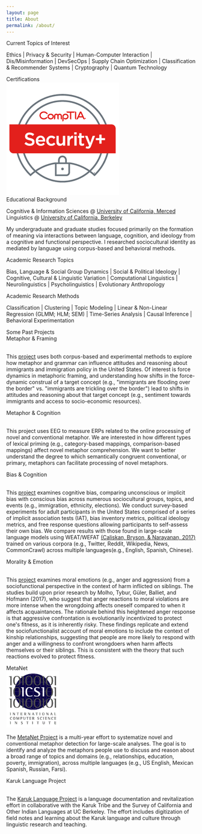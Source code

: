 ```yaml
---
layout: page
title: About
permalink: /about/
---
```


<div class="wrapper">
<div class='manual-container'>
<div class="manual-content">
<div class="manual-title">Current Topics of Interest</div>
<p class='wide'> Ethics | Privacy & Security | Human-Computer Interaction | Dis/Misinformation | DevSecOps | Supply Chain Optimization | Classification & Recommender Systems | Cryptography | Quantum Technology </p>
</div>
</div>

<div class='manual-container'>
<div class="manual-content">
<div class="manual-title">Certifications</div>
<div class="certrow">
  <div class="certcolumn" title='January 2024'>
    <a href='https://www.comptia.org/certifications/security' target="_blank"><img id='comptia-sec' alt="comtpia-sec" src='/media/images/certifications/secplus.png'></a>
  </div>
</div>
</div>

<div class='manual-container'>
<div class="manual-content">
<div class="manual-title">Educational Background</div>
<p>Cognitive & Information Sciences @ <a href="https://cogsci.ucmerced.edu" target="_blank">University of California, Merced</a><br>
Linguistics @ <a href="https://lx.berkeley.edu/" target="_blank">University of California, Berkeley</a></p>
<p>My undergraduate and graduate studies focused primarily on the formation of meaning via interactions between language, cognition, and ideology from a cognitive and functional perspective. I researched sociocultural identity as mediated by language using corpus-based and behavioral methods.</p>
</div>
</div>

<div class='manual-container'>
<div class="manual-content"> 
<div class="manual-title">Academic Research Topics</div>
<p class='wide'> Bias, Language & Social Group Dynamics | Social & Political Ideology | Cognitive, Cultural & Linguistic Variation | Computational Linguistics | Neurolinguistics | Psycholinguistics | Evolutionary Anthropology </p>
</div>
</div>

<div class='manual-container'>
<div class="manual-content"> 
<div class="manual-title">Academic Research Methods</div>
<p class='wide'>Classification | Clustering | Topic Modeling | Linear & Non-Linear Regression (GLMM; HLM; SEM) | Time-Series Analysis | Causal Inference | Behavioral Experimentation </p>
</div>
</div>

<div class='manual-container'>
<div class="manual-title">Some Past Projects</div>

<div class='manual-grid'>
<div class="manual-content h-min item3">
<div class="manual-subtitle">Metaphor & Framing</div>
<div class='img big'><a href="https://sisu.ut.ee/sites/default/files/proovin/files/moorman.pdf" target="_blank">
<img id='framing'></a></div>
<div><p>This <a href='https://sisu.ut.ee/sites/default/files/proovin/files/moorman.pdf'>project</a> uses both corpus-based and experimental methods to explore how metaphor and grammar can influence attitudes and reasoning about immigrants and immigration policy in the United States. Of interest is force dynamics in metaphoric framing, and understanding how shifts in the force-dynamic construal of a target concept (e.g., "immigrants are flooding over the border" vs. "immigrants are trickling over the border") lead to shifts in attitudes and reasoning about that target concept (e.g., sentiment towards immigrants and access to socio-economic resources).</p></div>
</div>


<div class="manual-content h-min item4">
<div class="manual-subtitle">Metaphor & Cognition</div>
<div class='img big'><a href="http://neurocritic.blogspot.com/2006/12/positive-voltage-does-not-equal.html" target="_blank"><img id="eeg"></a></div>
<div><p>This project uses EEG to measure ERPs related to the online processing of novel and conventional metaphor. We are interested in how different types of lexical priming (e.g., category-based mappings, comparison-based mappings) affect novel metaphor comprehension. We want to better understand the degree to which semantically congruent conventional, or primary, metaphors can facilitate processing of novel metaphors.</p></div>
</div>

<div class="manual-content h-min item5">
<div class="manual-subtitle">Bias & Cognition</div>
<div class='img big'><a href="https://github.com/kariemoorman/iat-weat-wefat" target="_blank">
<img id='bias'></a></div>
<div><p>This <a href='https://github.com/kariemoorman/iat-weat-wefat/blob/main/bias_and_cognition_presentation_2018_moorman_karie.pdf' target="_blank">project</a> examines cognitive bias, comparing unconscious or implicit bias with conscious bias across numerous sociocultural groups, topics, and events (e.g., immigration, ethnicity, elections). We conduct survey-based experiments for adult participants in the United States comprised of a series of implicit association tests (IAT), bias inventory metrics, political ideology metrics, and free response questions allowing participants to self-assess their own bias. We compare results with those found in large-scale language models using WEAT/WEFAT <a href='https://doi.org/10.1126/science.aal4230' target="_blank">(Caliskan, Bryson, & Narayanan, 2017)</a> trained on various corpora (e.g., Twitter, Reddit, Wikipedia, News, CommonCrawl) across multiple languages(e.g., English, Spanish, Chinese).</p></div>
</div>

<div class="manual-content h-min item6">
<div class="manual-subtitle">Morality & Emotion</div>
<div class='img'><a href="https://pubmed.ncbi.nlm.nih.gov/31829720/" target="_blank">
<img id='emotion'></a></div>
<div><p>This <a href='https://www.researchgate.net/publication/337925035_Morality_is_relative_Anger_disgust_and_aggression_as_contingent_responses_to_sibling_versus_acquaintance_harm'  target="_blank">project</a> examines moral emotions (e.g., anger and aggression) from a sociofunctional perspective in the context of harm inflicted on siblings. The studies build upon prior research by Molho, Tybur, Güler, Balliet, and Hofmann (2017), who suggest that anger reactions to moral violations are more intense when the wrongdoing affects oneself compared to when it affects acquaintances. The rationale behind this heightened anger response is that aggressive confrontation is evolutionarily incentivized to protect one's fitness, as it is inherently risky. These findings replicate and extend the sociofunctionalist account of moral emotions to include the context of kinship relationships, suggesting that people are more likely to respond with anger and a willingness to confront wrongdoers when harm affects themselves or their siblings. This is consistent with the theory that such reactions evolved to protect fitness.</p></div>
</div>


<div class="manual-content h-min item1">
<div class="manual-subtitle">MetaNet</div>
<div class='img'><a href="https://metaphor.icsi.berkeley.edu/pub/en/index.php/MetaNet_Metaphor_Wiki" target="_blank"><img src='/media/images/metanet_icsi.png' alt='icsi' height='150px' width='140px;'></a></div>
<div><p>The <a href="https://metanet.icsi.berkeley.edu/metanet/" target="_blank">MetaNet Project</a>
 is a multi-year effort to systematize novel and conventional metaphor detection for large-scale analyses. The goal is to identify and analyze the metaphors people use to discuss and reason about a broad range of topics and domains (e.g., relationships, education, poverty, immigration), across multiple languages (e.g., US English, Mexican Spanish, Russian, Farsi).
</p></div>
</div>

<div class="manual-content h-min item2">
<div class="manual-subtitle">Karuk Language Project</div>
<div class='img'><a href="https://linguistics.berkeley.edu/~karuk/index.php" target="_blank"><img id='karuk'></a></div>
<div><p>The <a href="http://linguistics.berkeley.edu/~karuk/resources.php" target="_blank">Karuk Language Project</a> is a language documentation and revitalization effort in collaborative with the Karuk Tribe and the Survey of California and Other Indian Languages at UC Berkeley. The effort includes digitization of field notes and learning about the Karuk language and culture through linguistic research and teaching.</p></div>
</div>
</div>
</div>
</div>